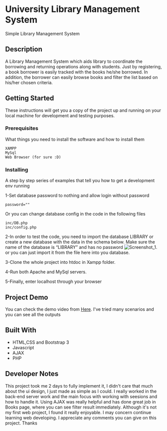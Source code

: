 # University Library Management System

Simple Library Management System

## Description
A Library Management System which aids library to coordinate the borrowing and returning operations along with students. Just by registering, a book borrower is easily tracked with the books he/she borrowed. In addition, the borrower can easily browse books and filter the list based on his/her chosen criteria.

## Getting Started

These instructions will get you a copy of the project up and running on your local machine for development and testing purposes.

### Prerequisites

What things you need to install the software and how to install them

```
XAMPP
MySql
Web Browser (for sure :D)
```

### Installing

A step by step series of examples that tell you how to get a development env running

1-Set database password to nothing and allow login without password
```
password=""
```
Or you can change database config in the code in the following files
```
inc/DB.php
inc/config.php
```
2-In order to test the code, you need to import the database LIBRARY or create a new database with the data in the schema below. Make sure the name of the database is “LIBRARY” and has no password 
![Screenshot_1](https://user-images.githubusercontent.com/51229687/85100673-02359980-b201-11ea-8173-c162dea1ff3b.png).
or you can just import it from the file here into you database.

3-Clone the whole project into htdoc in Xampp folder.

4-Run both Apache and MySql servers.

5-Finally, enter localhost through your browser
## Project Demo

You can check the demo video from [Here](https://youtu.be/oad4JhejyQc). I've tried many scenarios and you can see all the outputs



## Built With
* HTML,CSS and Bootstrap 3
* Javascript 
* AJAX
* PHP

## Developer Notes

This project took me 2 days to fully implement it, I didn't care that much about the ui design, I just made as simple as I could. I really worked in the back-end server work and the main focus with working with seesions and how to handle it. Using AJAX was really helpful and has done great job in Books page, where you can see filter result immediately.
Although it's not my first web project, I found it really enjoyable. I may concern continue learning web developing.
I appreciate any comments you can give on this project.
Thanks
